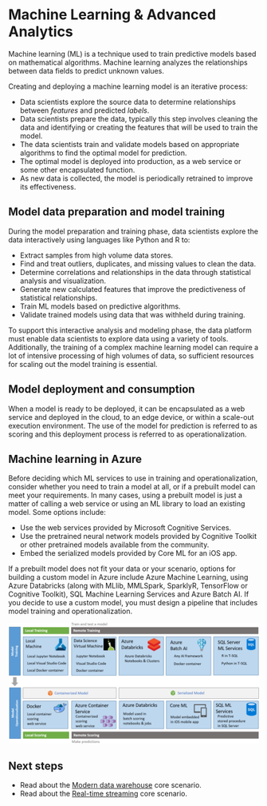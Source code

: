 # Machine Learning & Advanced Analytics

Machine learning (ML) is a technique used to train predictive models based on mathematical algorithms. Machine learning analyzes the relationships between data fields to predict unknown values.

Creating and deploying a machine learning model is an iterative process:

- Data scientists explore the source data to determine relationships between _features_ and predicted _labels_.
- Data scientists prepare the data, typically this step involves cleaning the data and identifying or creating the features that will be used to train the model.
- The data scientists train and validate models based on appropriate algorithms to find the optimal model for prediction.
- The optimal model is deployed into production, as a web service or some other encapsulated function.
- As new data is collected, the model is periodically retrained to improve its effectiveness.

## Model data preparation and model training

During the model preparation and training phase, data scientists explore the data interactively using languages like Python and R to:

- Extract samples from high volume data stores.
- Find and treat outliers, duplicates, and missing values to clean the data.
- Determine correlations and relationships in the data through statistical analysis and visualization.
- Generate new calculated features that improve the predictiveness of statistical relationships.
- Train ML models based on predictive algorithms.
- Validate trained models using data that was withheld during training.

To support this interactive analysis and modeling phase, the data platform must enable data scientists to explore data using a variety of tools. Additionally, the training of a complex machine learning model can require a lot of intensive processing of high volumes of data, so sufficient resources for scaling out the model training is essential.

## Model deployment and consumption

When a model is ready to be deployed, it can be encapsulated as a web service and deployed in the cloud, to an edge device, or within a scale-out execution environment. The use of the model for prediction is referred to as scoring and this deployment process is referred to as operationalization.

## Machine learning in Azure

Before deciding which ML services to use in training and operationalization, consider whether you need to train a model at all, or if a prebuilt model can meet your requirements. In many cases, using a prebuilt model is just a matter of calling a web service or using an ML library to load an existing model. Some options include:

- Use the web services provided by Microsoft Cognitive Services.
- Use the pretrained neural network models provided by Cognitive Toolkit or other pretrained models available from the community.
- Embed the serialized models provided by Core ML for an iOS app.

If a prebuilt model does not fit your data or your scenario, options for building a custom model in Azure include Azure Machine Learning, using Azure Databricks (along with MLlib, MMLSpark, SparklyR, TensorFlow or Cognitive Toolkit), SQL Machine Learning Services and Azure Batch AI. If you decide to use a custom model, you must design a pipeline that includes model training and operationalization.

![Model options in Azure](media/machine-learning-model-training-and-deployment.png 'Model options in Azure')

## Next steps

- Read about the [Modern data warehouse](modern-data-warehouse.md) core scenario.
- Read about the [Real-time streaming](real-time-streaming.md) core scenario.
